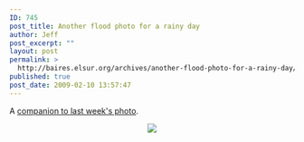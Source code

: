 ```yaml
---
ID: 745
post_title: Another flood photo for a rainy day
author: Jeff
post_excerpt: ""
layout: post
permalink: >
  http://baires.elsur.org/archives/another-flood-photo-for-a-rainy-day/
published: true
post_date: 2009-02-10 13:57:47
---
```

A <a href="http://baires.elsur.org/archives/a-flood-in-buenos-aires/">companion to last week's photo</a>.

<center>
<a href="http://picasaweb.google.com/lh/photo/bZl_lwZMdLhaFt6HQKV8qQ?feat=embedwebsite"><img src="https://lh3.googleusercontent.com/-puXxdMaXcMM/SZGxlpn46UI/AAAAAAAAPoc/_Jui6VW-pWI/s2048-Ic42/flood3.jpg" /></a>
</center>